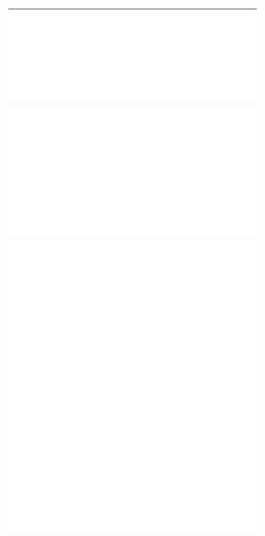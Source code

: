 <!-- ### Hello, here are some links:
 - [Aerospace](https://github.com/CW-Aerospace)
 - [Website](https://connor33341.dev)
-->
---

<p><img align="center" src="/metrics.plugin.languages.svg"/></p>
<p><img align="center" src="/metrics.plugin.code.svg"/></p>
<p><img align="center" src="/metrics.plugin.screenshot.svg"/></p>
<!--<p><img align="center" style="width:50%" src="https://streak-stats.demolab.com?user=connor33341&theme=dark"/></p>
<p><img align="center" style="width: 50%" src="https://github-readme-stats.vercel.app/api/top-langs?username=connor33341&show_icons=true&locale=en&layout=compact&theme=dark" alt="" /></p>-->
<!--
**connor33341/connor33341** is a ✨ _special_ ✨ repository because its `README.md` (this file) appears on your GitHub profile.

Here are some ideas to get you started:

- 🔭 I’m currently working on ...
- 🌱 I’m currently learning ...
- 👯 I’m looking to collaborate on ...
- 🤔 I’m looking for help with ...
- 💬 Ask me about ...
- 📫 How to reach me: ...
- ⚡ Fun fact: ...
-->
### Full stack Software developer
### AI developer
### Rocket designer

Some things I did:

---

1. Launched 2 TVC stableized rockets successfully
2. Made my own computer (8080 based) and then (6502)
3. Made a handful of discord bots
4. Created multiple tools that are free to the public
5. Made a game engine from the ground up (@r3dge-studios)

